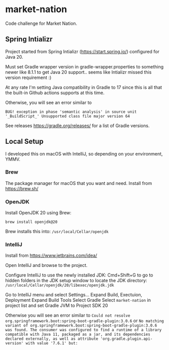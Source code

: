 # market-nation

Code challenge for Market Nation.

## Spring Intializr

Project started from Spring Intializr (https://start.spring.io/) configured for Java 20.

Must set Gradle wrapper version in gradle-wrapper.properties to something newer like 8.1.1 to get Java 20 support.. seems like Intializr missed this version requirement :)

At any rate I'm setting Java compatibility in Gradle to 17 since this is all that the built-in Github actions supports at this time.

Otherwise, you will see an error similar to

`BUG! exception in phase 'semantic analysis' in source unit '_BuildScript_' Unsupported class file major version 64`

See releases https://gradle.org/releases/ for a list of Gradle versions.

## Local Setup

I developed this on macOS with IntelliJ, so depending on your environment, YMMV.

### Brew

The package manager for macOS that you want and need. Install from https://brew.sh/

### OpenJDK

Install OpenJDK 20 using Brew:

`brew install openjdk@20`

Brew installs this into:
`/usr/local/Cellar/openjdk`

### IntelliJ

Install from https://www.jetbrains.com/idea/

Open IntelliJ and browse to the project.

Configure IntelliJ to use the newly installed JDK:
Cmd+Shift+G to go to hidden folders in the JDK setup window to locate the JDK directory:
`/usr/local/Cellar/openjdk/20/libexec/openjdk.jdk`

Go to IntelliJ menu and select Settings...
Expand Build, Exectuion, Deployment
Expand Build Tools
Select Gradle
Select `market-nation` in project list and set Gradle JVM to Project SDK 20

Otherwise you will see an error similar to
`Could not resolve org.springframework.boot:spring-boot-gradle-plugin:3.0.6`
or
`No matching variant of org.springframework.boot:spring-boot-gradle-plugin:3.0.6 was found. The consumer was configured to find a runtime of a library compatible with Java 11, packaged as a jar, and its dependencies declared externally, as well as attribute 'org.gradle.plugin.api-version' with value '7.6.1' but:`


